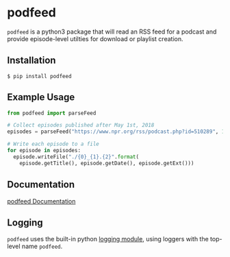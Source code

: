 # podfeed
`podfeed` is a python3 package that will read an RSS feed for a podcast and provide episode-level utilties for download or playlist creation.

## Installation
```
$ pip install podfeed
```

## Example Usage
```python
from podfeed import parseFeed

# Collect episodes published after May 1st, 2018 
episodes = parseFeed("https://www.npr.org/rss/podcast.php?id=510289", 1525132800)

# Write each episode to a file
for episode in episodes:
  episode.writeFile("./{0}_{1}.{2}".format(
    episode.getTitle(), episode.getDate(), episode.getExt()))
```

## Documentation
[podfeed Documentation](https://mmazzocchi.github.io/podfeed/)

## Logging
`podfeed` uses the built-in python [logging module](https://docs.python.org/3/library/logging.html), using loggers with the top-level name `podfeed`.
